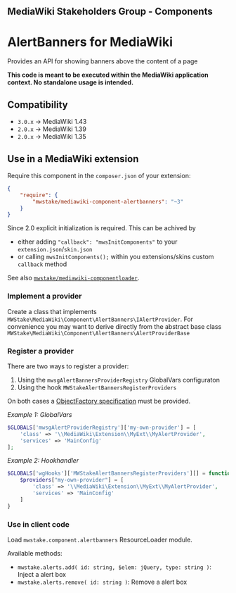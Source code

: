 ## MediaWiki Stakeholders Group - Components
# AlertBanners for MediaWiki

Provides an API for showing banners above the content of a page

**This code is meant to be executed within the MediaWiki application context. No standalone usage is intended.**

## Compatibility
- `3.0.x` -> MediaWiki 1.43
- `2.0.x` -> MediaWiki 1.39
- `2.0.x` -> MediaWiki 1.35

## Use in a MediaWiki extension

Require this component in the `composer.json` of your extension:

```json
{
	"require": {
		"mwstake/mediawiki-component-alertbanners": "~3"
	}
}
```

Since 2.0 explicit initialization is required. This can be achived by
- either adding `"callback": "mwsInitComponents"` to your `extension.json`/`skin.json`
- or calling `mwsInitComponents();` within you extensions/skins custom `callback` method

See also [`mwstake/mediawiki-componentloader`](https://github.com/hallowelt/mwstake-mediawiki-componentloader).

### Implement a provider

Create a class that implements `MWStake\MediaWiki\Component\AlertBanners\IAlertProvider`. For convenience you may want to derive directly from the abstract base class `MWStake\MediaWiki\Component\AlertBanners\AlertProviderBase`

### Register a provider

There are two ways to register a provider:
1. Using the `mwsgAlertBannersProviderRegistry` GlobalVars configuraton
2. Using the hook `MWStakeAlertBannersRegisterProviders`

On both cases a [ObjectFactory specification](https://www.mediawiki.org/wiki/ObjectFactory) must be provided.

*Example 1: GlobalVars*
```php
$GLOBALS['mwsgAlertProviderRegistry']['my-own-provider'] = [
    'class' => '\\MediaWiki\Extension\\MyExt\\MyAlertProvider',
    'services' => 'MainConfig'
];
```
*Example 2: Hookhandler*
```php
$GLOBALS['wgHooks']['MWStakeAlertBannersRegisterProviders'][] = function( &$providers ) {
    $providers["my-own-provider"] = [
        'class' => '\\MediaWiki\Extension\\MyExt\\MyAlertProvider',
        'services' => 'MainConfig'
    ]
}
```

### Use in client code

Load `mwstake.component.alertbanners` ResourceLoader module.

Available methods:
- `mwstake.alerts.add( id: string, $elem: jQuery, type: string )`: Inject a alert box
- `mwstake.alerts.remove( id: string )`: Remove a alert box

